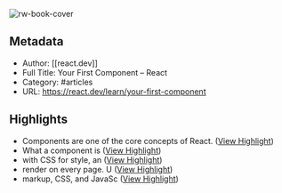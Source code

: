 ![rw-book-cover](https://readwise-assets.s3.amazonaws.com/static/images/article1.be68295a7e40.png)

## Metadata
- Author: [[react.dev]]
- Full Title: Your First Component – React
- Category: #articles
- URL: https://react.dev/learn/your-first-component

## Highlights
- Components are one of the core concepts of React. ([View Highlight](https://instapaper.com/read/1644854971/23369699))
- What a component is ([View Highlight](https://instapaper.com/read/1644854971/23369701))
- with CSS for style, an ([View Highlight](https://instapaper.com/read/1644854971/23369702))
- render on every page. U ([View Highlight](https://instapaper.com/read/1644854971/23369703))
- markup, CSS, and JavaSc ([View Highlight](https://instapaper.com/read/1644854971/23369704))
